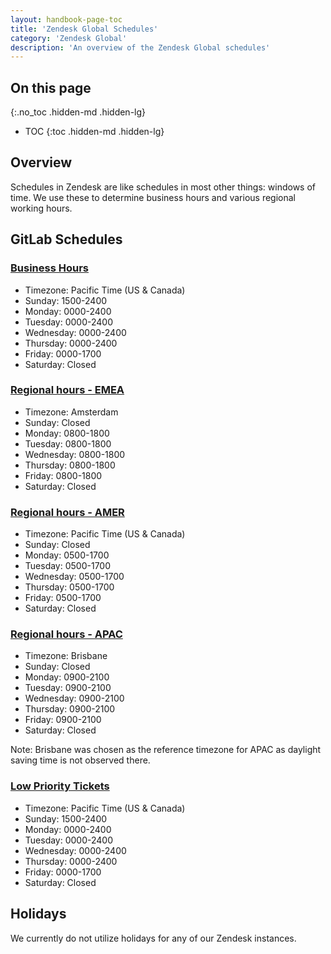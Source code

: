 ```yaml
---
layout: handbook-page-toc
title: 'Zendesk Global Schedules'
category: 'Zendesk Global'
description: 'An overview of the Zendesk Global schedules'
---
```


## On this page
{:.no_toc .hidden-md .hidden-lg}

- TOC
{:toc .hidden-md .hidden-lg}

## Overview

Schedules in Zendesk are like schedules in most other things: windows of time.
We use these to determine business hours and various regional working hours.

## GitLab Schedules

### [Business Hours](https://gitlab.zendesk.com/agent/admin/schedules/91387)

* Timezone: Pacific Time (US & Canada)
* Sunday: 1500-2400
* Monday: 0000-2400
* Tuesday: 0000-2400
* Wednesday: 0000-2400
* Thursday: 0000-2400
* Friday: 0000-1700
* Saturday: Closed

### [Regional hours - EMEA](https://gitlab.zendesk.com/agent/admin/schedules/360000029879)

* Timezone: Amsterdam
* Sunday: Closed
* Monday: 0800-1800
* Tuesday: 0800-1800
* Wednesday: 0800-1800
* Thursday: 0800-1800
* Friday: 0800-1800
* Saturday: Closed

### [Regional hours - AMER](https://gitlab.zendesk.com/agent/admin/schedules/360000029899)

* Timezone: Pacific Time (US & Canada)
* Sunday: Closed
* Monday: 0500-1700
* Tuesday: 0500-1700
* Wednesday: 0500-1700
* Thursday: 0500-1700
* Friday: 0500-1700
* Saturday: Closed

### [Regional hours - APAC](https://gitlab.zendesk.com/agent/admin/schedules/360000029919)

* Timezone: Brisbane
* Sunday: Closed
* Monday: 0900-2100
* Tuesday: 0900-2100
* Wednesday: 0900-2100
* Thursday: 0900-2100
* Friday: 0900-2100
* Saturday: Closed

Note: Brisbane was chosen as the reference timezone for APAC as daylight saving
time is not observed there.

### [Low Priority Tickets](https://gitlab.zendesk.com/agent/admin/schedules/360000044539)

* Timezone: Pacific Time (US & Canada)
* Sunday: 1500-2400
* Monday: 0000-2400
* Tuesday: 0000-2400
* Wednesday: 0000-2400
* Thursday: 0000-2400
* Friday: 0000-1700
* Saturday: Closed

## Holidays

We currently do not utilize holidays for any of our Zendesk instances.
